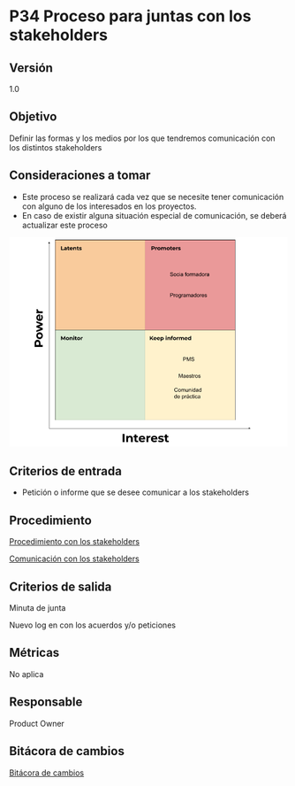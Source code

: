 # P34 Proceso para juntas con los stakeholders

## Versión

1.0

## Objetivo[](https://ace-software-development.github.io/Manual-de-Operaciones/docs/Plantillas/PL03_Creaci%C3%B3n%20de%20Procesos#objetivo)

Definir las formas y los medios por los que tendremos comunicación con los distintos stakeholders

## Consideraciones a tomar

- Este proceso se realizará cada vez que se necesite tener comunicación con alguno de los interesados en los proyectos.
- En caso de existir alguna situación especial de comunicación, se deberá actualizar este proceso

![Copia de Power vs Interest.png](P34%20Proceso%20para%20juntas%20con%20los%20stakeholders%2003a2df1581f34d6a987c6daafb995cfa/Copia_de_Power_vs_Interest.png)

## **Criterios de entrada**

- Petición o informe que se desee comunicar a los stakeholders

## **Procedimiento**

[Procedimiento con los stakeholders](P34%20Proceso%20para%20juntas%20con%20los%20stakeholders%2003a2df1581f34d6a987c6daafb995cfa/Procedimiento%20con%20los%20stakeholders%204e35b69668324a67b832f273ecc21fc5.csv)

[Comunicación con los stakeholders](P34%20Proceso%20para%20juntas%20con%20los%20stakeholders%2003a2df1581f34d6a987c6daafb995cfa/Comunicacio%CC%81n%20con%20los%20stakeholders%20473a1a1f17cd428cb32945d5b12f0bff.csv)

## **Criterios de salida**

Minuta de junta 

Nuevo log en [](../../Log%20comunicacio%CC%81n%20stakeholders%20c2c879c63b17431aaef027b787db8387.csv) con los acuerdos y/o peticiones

## **Métricas**

No aplica

## **Responsable**

Product Owner

## Bitácora de cambios

[Bitácora de cambios](P34%20Proceso%20para%20juntas%20con%20los%20stakeholders%2003a2df1581f34d6a987c6daafb995cfa/Bita%CC%81cora%20de%20cambios%20deb7e148568d4e23a9f48309c991174a.csv)